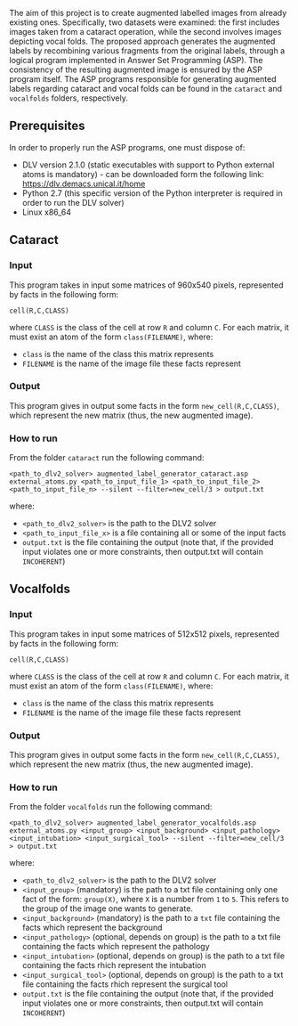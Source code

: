 The aim of this project is to create augmented labelled images from already existing ones. Specifically, two datasets were examined: the first includes images taken from a cataract operation, while the second involves images depicting vocal folds. The proposed approach generates the augmented labels by recombining various fragments from the original labels, through a logical program implemented in Answer Set Programming (ASP). The consistency of the resulting augmented image is ensured by the ASP program itself. The ASP programs responsible for generating augmented labels regarding cataract and vocal folds can be found in the ```cataract``` and ```vocalfolds``` folders, respectively.


## Prerequisites ##
In order to properly run the ASP programs, one must dispose of:
 - DLV version 2.1.0 (static executables with support to Python external atoms is mandatory) - can be downloaded form the following link: https://dlv.demacs.unical.it/home
 - Python 2.7 (this specific version of the Python interpreter is required in order to run the DLV solver)
 - Linux x86_64


## Cataract ##

### Input ###

This program takes in input some matrices of 960x540 pixels, represented by facts in the following form: 
```
cell(R,C,CLASS)
```
where ```CLASS``` is the class of the cell at row ```R``` and column ```C```.
For each matrix, it must exist an atom of the form ```class(FILENAME)```, where:
  - ```class``` is the name of the class this matrix represents
  - ```FILENAME``` is the name of the image file these facts represent

### Output ###
This program gives in output some facts in the form ```new_cell(R,C,CLASS)```, which represent the new matrix (thus, the new augmented image).

### How to run ###
From the folder ```cataract``` run the following command:
```
<path_to_dlv2_solver> augmented_label_generator_cataract.asp external_atoms.py <path_to_input_file_1> <path_to_input_file_2> <path_to_input_file_n> --silent --filter=new_cell/3 > output.txt
```
where:
  - ```<path_to_dlv2_solver>``` is the path to the DLV2 solver
  - ```<path_to_input_file_x>``` is a file containing all or some of the input facts
  - ```output.txt``` is the file containing the output (note that, if the provided input violates one or more constraints, then output.txt will contain ```INCOHERENT```)



## Vocalfolds ##

### Input ###

This program takes in input some matrices of 512x512 pixels, represented by facts in the following form: 
```
cell(R,C,CLASS)
```
where ```CLASS``` is the class of the cell at row ```R``` and column ```C```.
For each matrix, it must exist an atom of the form ```class(FILENAME)```, where:
  - ```class``` is the name of the class this matrix represents
  - ```FILENAME``` is the name of the image file these facts represent

### Output ###
This program gives in output some facts in the form ```new_cell(R,C,CLASS)```, which represent the new matrix (thus, the new augmented image).

### How to run ###
From the folder ```vocalfolds``` run the following command:
```
<path_to_dlv2_solver> augmented_label_generator_vocalfolds.asp external_atoms.py <input_group> <input_background> <input_pathology> <input_intubation> <input_surgical_tool> --silent --filter=new_cell/3 > output.txt
```
where:
  - ```<path_to_dlv2_solver>``` is the path to the DLV2 solver
  - ```<input_group>``` (mandatory) is the path to a txt file containing only one fact of the form: ```group(X)```, where ```X``` is a number from ```1``` to ```5```. This refers to the group of the image one wants to generate.
  - ```<input_background>``` (mandatory) is the path to a ```txt``` file containing the facts which represent the background
  - ```<input_pathology>``` (optional, depends on group) is the path to a txt file containing the facts which represent the pathology
  - ```<input_intubation>``` (optional, depends on group) is the path to a txt file containing the facts rhich represent the intubation
  - ```<input_surgical_tool>``` (optional, depends on group) is the path to a txt file containing the facts rhich represent the surgical tool
  - ```output.txt``` is the file containing the output (note that, if the provided input violates one or more constraints, then output.txt will contain ```INCOHERENT```)

